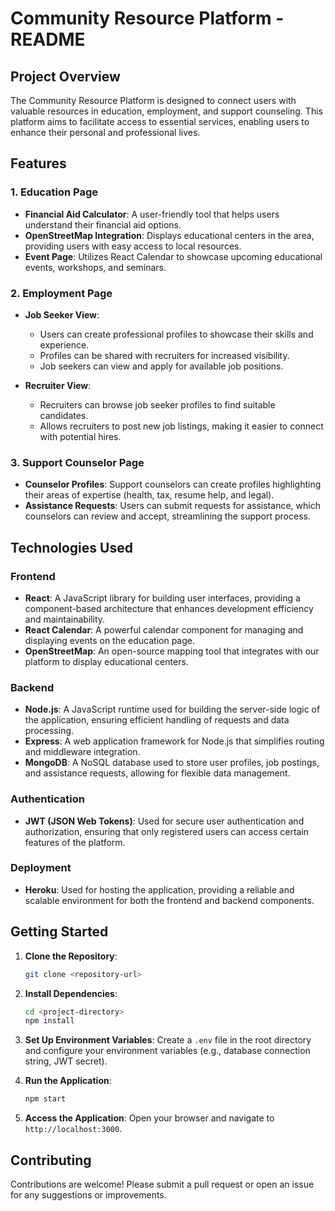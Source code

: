 # Community Resource Platform - README

## Project Overview

The Community Resource Platform is designed to connect users with valuable resources in education, employment, and support counseling. This platform aims to facilitate access to essential services, enabling users to enhance their personal and professional lives. 

## Features

### 1. Education Page
- **Financial Aid Calculator**: A user-friendly tool that helps users understand their financial aid options.
- **OpenStreetMap Integration**: Displays educational centers in the area, providing users with easy access to local resources.
- **Event Page**: Utilizes React Calendar to showcase upcoming educational events, workshops, and seminars.

### 2. Employment Page
- **Job Seeker View**: 
  - Users can create professional profiles to showcase their skills and experience.
  - Profiles can be shared with recruiters for increased visibility.
  - Job seekers can view and apply for available job positions.

- **Recruiter View**: 
  - Recruiters can browse job seeker profiles to find suitable candidates.
  - Allows recruiters to post new job listings, making it easier to connect with potential hires.

### 3. Support Counselor Page
- **Counselor Profiles**: Support counselors can create profiles highlighting their areas of expertise (health, tax, resume help, and legal).
- **Assistance Requests**: Users can submit requests for assistance, which counselors can review and accept, streamlining the support process.

## Technologies Used

### Frontend
- **React**: A JavaScript library for building user interfaces, providing a component-based architecture that enhances development efficiency and maintainability.
- **React Calendar**: A powerful calendar component for managing and displaying events on the education page.
- **OpenStreetMap**: An open-source mapping tool that integrates with our platform to display educational centers.

### Backend
- **Node.js**: A JavaScript runtime used for building the server-side logic of the application, ensuring efficient handling of requests and data processing.
- **Express**: A web application framework for Node.js that simplifies routing and middleware integration.
- **MongoDB**: A NoSQL database used to store user profiles, job postings, and assistance requests, allowing for flexible data management.

### Authentication
- **JWT (JSON Web Tokens)**: Used for secure user authentication and authorization, ensuring that only registered users can access certain features of the platform.

### Deployment
- **Heroku**: Used for hosting the application, providing a reliable and scalable environment for both the frontend and backend components.

## Getting Started

1. **Clone the Repository**: 
   ```bash
   git clone <repository-url>
   ```

2. **Install Dependencies**: 
   ```bash
   cd <project-directory>
   npm install
   ```

3. **Set Up Environment Variables**: Create a `.env` file in the root directory and configure your environment variables (e.g., database connection string, JWT secret).

4. **Run the Application**: 
   ```bash
   npm start
   ```

5. **Access the Application**: Open your browser and navigate to `http://localhost:3000`.

## Contributing

Contributions are welcome! Please submit a pull request or open an issue for any suggestions or improvements.
